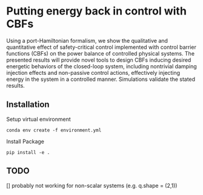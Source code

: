 # Putting energy back in control with CBFs 
Using a port-Hamiltonian formalism, we show the qualitative and quantitative effect of safety-critical control implemented with control barrier functions (CBFs) on the power balance of controlled physical systems. The presented results will provide novel tools to design CBFs inducing desired energetic behaviors of the closed-loop system, including nontrivial damping injection effects and non-passive control actions, effectively injecting energy in the system in a controlled manner. Simulations validate the stated results.

## Installation ##

Setup virtual environment

```
conda env create -f environment.yml
```

Install Package

```
pip install -e .
```

## TODO
[] probably not working for non-scalar systems (e.g. q.shape = (2,1))
 